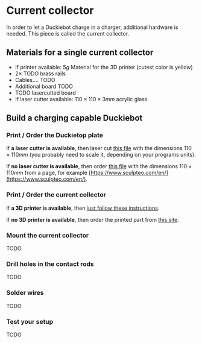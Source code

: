 # Current collector

In order to let a Duckiebot charge in a charger, additional hardware is needed. This piece is called the current collector.

## Materials for a single current collector

* If printer available: $5g$ Material for the 3D printer (cutest color is yellow)
* $2 \times$ TODO brass rails
* Cables.... TODO
* Additional board TODO
* TODO lasercutted board
* If laser cutter available: $110 \times 110 \times 3mm$ acrylic glass

## Build a charging capable Duckiebot

### Print / Order the Duckietop plate

If **a laser cutter is available**, then laser cut [this file](https://www.thingiverse.com/download:5140588) with the dimensions $110 \times 110mm$ (you probably need to scale it, depending on your programs units).

If **no laser cutter is available**, then order [this file](https://www.thingiverse.com/download:5140588) with the dimensions $110 \times 110mm$ from a page, for example [https://www.sculpteo.com/en/](https://www.sculpteo.com/en/).

### Print / Order the current collector

If **a 3D printer is available**, then [just follow these instructions](https://www.thingiverse.com/thing:2996297#instructions).

If **no 3D printer is available**, then order the printed part from [this site](https://www.shapeways.com/product/G5UASUBU4/megacity-current-collector-standard-version).


### Mount the current collector

TODO

### Drill holes in the contact rods

TODO

### Solder wires

TODO

### Test your setup

TODO
